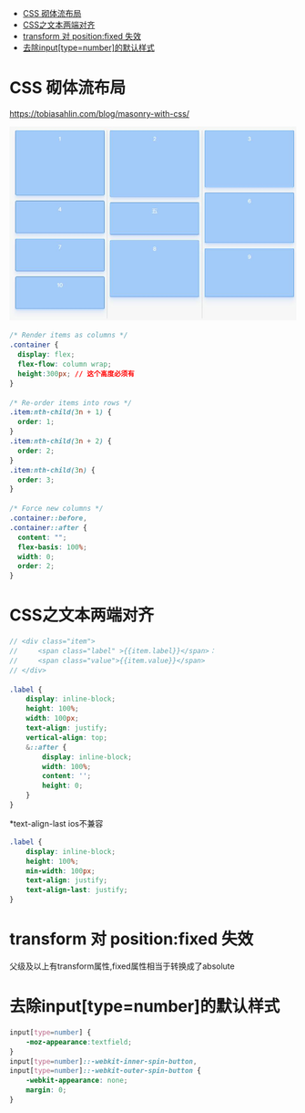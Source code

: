 
<!-- TOC -->

- [CSS 砌体流布局](#css-%E7%A0%8C%E4%BD%93%E6%B5%81%E5%B8%83%E5%B1%80)
- [CSS之文本两端对齐](#css%E4%B9%8B%E6%96%87%E6%9C%AC%E4%B8%A4%E7%AB%AF%E5%AF%B9%E9%BD%90)
- [transform 对 position:fixed 失效](#transform-%E5%AF%B9-positionfixed-%E5%A4%B1%E6%95%88)
- [去除input[type=number]的默认样式](#%E5%8E%BB%E9%99%A4inputtypenumber%E7%9A%84%E9%BB%98%E8%AE%A4%E6%A0%B7%E5%BC%8F)

<!-- /TOC -->

# CSS 砌体流布局

https://tobiasahlin.com/blog/masonry-with-css/

![20190625092132](./images/20190625092132.jpg)

```css
/* Render items as columns */
.container {
  display: flex;
  flex-flow: column wrap;
  height:300px; // 这个高度必须有
}

/* Re-order items into rows */
.item:nth-child(3n + 1) {
  order: 1;
}
.item:nth-child(3n + 2) {
  order: 2;
}
.item:nth-child(3n) {
  order: 3;
}

/* Force new columns */
.container::before,
.container::after {
  content: "";
  flex-basis: 100%;
  width: 0;
  order: 2;
}
```

# CSS之文本两端对齐

```scss
// <div class="item">
//     <span class="label" >{{item.label}}</span>：
//     <span class="value">{{item.value}}</span>
// </div>

.label {
    display: inline-block;
    height: 100%;
    width: 100px;
    text-align: justify;
    vertical-align: top;
    &::after {
        display: inline-block;
        width: 100%;
        content: '';
        height: 0;
    }
}
```

*text-align-last ios不兼容

```scss
.label {
    display: inline-block;
    height: 100%;
    min-width: 100px;
    text-align: justify;
    text-align-last: justify;
}
```

# transform 对 position:fixed 失效

父级及以上有transform属性,fixed属性相当于转换成了absolute

# 去除input[type=number]的默认样式

```css
input[type=number] {
    -moz-appearance:textfield;
}
input[type=number]::-webkit-inner-spin-button,
input[type=number]::-webkit-outer-spin-button {
    -webkit-appearance: none;
    margin: 0;
}
```
